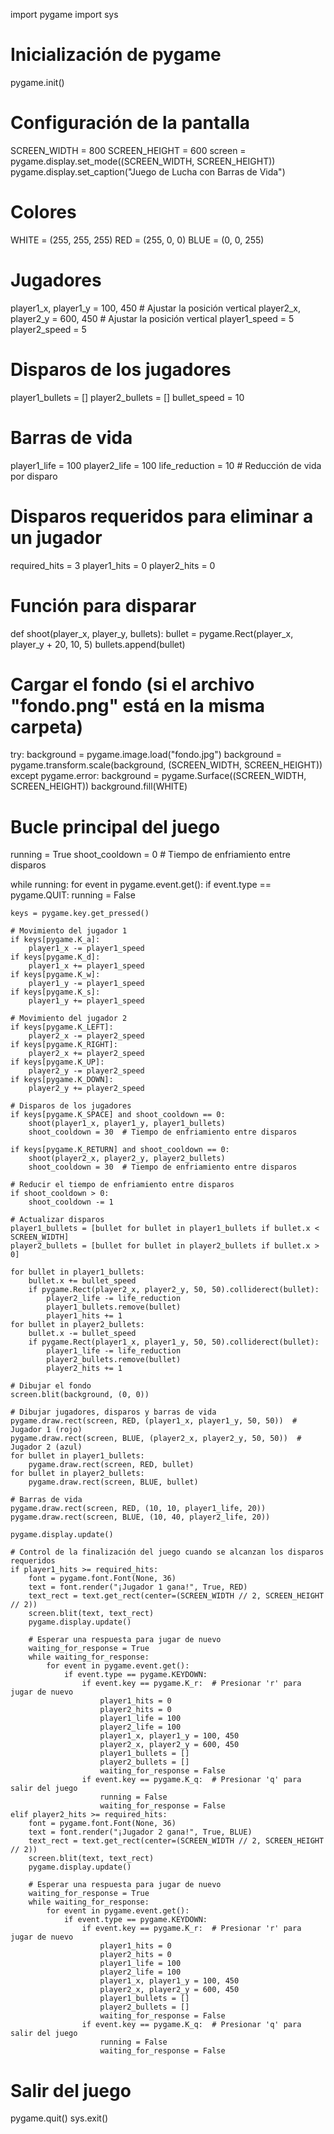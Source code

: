 import pygame
import sys

# Inicialización de pygame
pygame.init()

# Configuración de la pantalla
SCREEN_WIDTH = 800
SCREEN_HEIGHT = 600
screen = pygame.display.set_mode((SCREEN_WIDTH, SCREEN_HEIGHT))
pygame.display.set_caption("Juego de Lucha con Barras de Vida")

# Colores
WHITE = (255, 255, 255)
RED = (255, 0, 0)
BLUE = (0, 0, 255)

# Jugadores
player1_x, player1_y = 100, 450  # Ajustar la posición vertical
player2_x, player2_y = 600, 450  # Ajustar la posición vertical
player1_speed = 5
player2_speed = 5

# Disparos de los jugadores
player1_bullets = []
player2_bullets = []
bullet_speed = 10

# Barras de vida
player1_life = 100
player2_life = 100
life_reduction = 10  # Reducción de vida por disparo

# Disparos requeridos para eliminar a un jugador
required_hits = 3
player1_hits = 0
player2_hits = 0

# Función para disparar
def shoot(player_x, player_y, bullets):
    bullet = pygame.Rect(player_x, player_y + 20, 10, 5)
    bullets.append(bullet)

# Cargar el fondo (si el archivo "fondo.png" está en la misma carpeta)
try:
    background = pygame.image.load("fondo.jpg")
    background = pygame.transform.scale(background, (SCREEN_WIDTH, SCREEN_HEIGHT))
except pygame.error:
    background = pygame.Surface((SCREEN_WIDTH, SCREEN_HEIGHT))
    background.fill(WHITE)



# Bucle principal del juego
running = True
shoot_cooldown = 0  # Tiempo de enfriamiento entre disparos

while running:
    for event in pygame.event.get():
        if event.type == pygame.QUIT:
            running = False

    keys = pygame.key.get_pressed()

    # Movimiento del jugador 1
    if keys[pygame.K_a]:
        player1_x -= player1_speed
    if keys[pygame.K_d]:
        player1_x += player1_speed
    if keys[pygame.K_w]:
        player1_y -= player1_speed
    if keys[pygame.K_s]:
        player1_y += player1_speed

    # Movimiento del jugador 2
    if keys[pygame.K_LEFT]:
        player2_x -= player2_speed
    if keys[pygame.K_RIGHT]:
        player2_x += player2_speed
    if keys[pygame.K_UP]:
        player2_y -= player2_speed
    if keys[pygame.K_DOWN]:
        player2_y += player2_speed

    # Disparos de los jugadores
    if keys[pygame.K_SPACE] and shoot_cooldown == 0:
        shoot(player1_x, player1_y, player1_bullets)
        shoot_cooldown = 30  # Tiempo de enfriamiento entre disparos

    if keys[pygame.K_RETURN] and shoot_cooldown == 0:
        shoot(player2_x, player2_y, player2_bullets)
        shoot_cooldown = 30  # Tiempo de enfriamiento entre disparos

    # Reducir el tiempo de enfriamiento entre disparos
    if shoot_cooldown > 0:
        shoot_cooldown -= 1

    # Actualizar disparos
    player1_bullets = [bullet for bullet in player1_bullets if bullet.x < SCREEN_WIDTH]
    player2_bullets = [bullet for bullet in player2_bullets if bullet.x > 0]

    for bullet in player1_bullets:
        bullet.x += bullet_speed
        if pygame.Rect(player2_x, player2_y, 50, 50).colliderect(bullet):
            player2_life -= life_reduction
            player1_bullets.remove(bullet)
            player1_hits += 1
    for bullet in player2_bullets:
        bullet.x -= bullet_speed
        if pygame.Rect(player1_x, player1_y, 50, 50).colliderect(bullet):
            player1_life -= life_reduction
            player2_bullets.remove(bullet)
            player2_hits += 1

    # Dibujar el fondo
    screen.blit(background, (0, 0))

    # Dibujar jugadores, disparos y barras de vida
    pygame.draw.rect(screen, RED, (player1_x, player1_y, 50, 50))  # Jugador 1 (rojo)
    pygame.draw.rect(screen, BLUE, (player2_x, player2_y, 50, 50))  # Jugador 2 (azul)
    for bullet in player1_bullets:
        pygame.draw.rect(screen, RED, bullet)
    for bullet in player2_bullets:
        pygame.draw.rect(screen, BLUE, bullet)

    # Barras de vida
    pygame.draw.rect(screen, RED, (10, 10, player1_life, 20))
    pygame.draw.rect(screen, BLUE, (10, 40, player2_life, 20))

    pygame.display.update()

    # Control de la finalización del juego cuando se alcanzan los disparos requeridos
    if player1_hits >= required_hits:
        font = pygame.font.Font(None, 36)
        text = font.render("¡Jugador 1 gana!", True, RED)
        text_rect = text.get_rect(center=(SCREEN_WIDTH // 2, SCREEN_HEIGHT // 2))
        screen.blit(text, text_rect)
        pygame.display.update()

        # Esperar una respuesta para jugar de nuevo
        waiting_for_response = True
        while waiting_for_response:
            for event in pygame.event.get():
                if event.type == pygame.KEYDOWN:
                    if event.key == pygame.K_r:  # Presionar 'r' para jugar de nuevo
                        player1_hits = 0
                        player2_hits = 0
                        player1_life = 100
                        player2_life = 100
                        player1_x, player1_y = 100, 450
                        player2_x, player2_y = 600, 450
                        player1_bullets = []
                        player2_bullets = []
                        waiting_for_response = False
                    if event.key == pygame.K_q:  # Presionar 'q' para salir del juego
                        running = False
                        waiting_for_response = False
    elif player2_hits >= required_hits:
        font = pygame.font.Font(None, 36)
        text = font.render("¡Jugador 2 gana!", True, BLUE)
        text_rect = text.get_rect(center=(SCREEN_WIDTH // 2, SCREEN_HEIGHT // 2))
        screen.blit(text, text_rect)
        pygame.display.update()

        # Esperar una respuesta para jugar de nuevo
        waiting_for_response = True
        while waiting_for_response:
            for event in pygame.event.get():
                if event.type == pygame.KEYDOWN:
                    if event.key == pygame.K_r:  # Presionar 'r' para jugar de nuevo
                        player1_hits = 0
                        player2_hits = 0
                        player1_life = 100
                        player2_life = 100
                        player1_x, player1_y = 100, 450
                        player2_x, player2_y = 600, 450
                        player1_bullets = []
                        player2_bullets = []
                        waiting_for_response = False
                    if event.key == pygame.K_q:  # Presionar 'q' para salir del juego
                        running = False
                        waiting_for_response = False

# Salir del juego
pygame.quit()
sys.exit()


